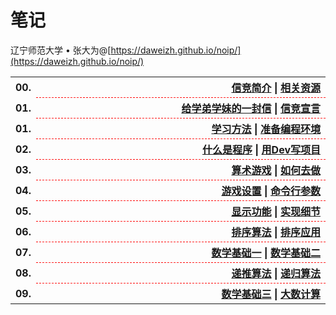 # 笔记

辽宁师范大学 &bull; 张大为@[https://daweizh.github.io/noip/](https://daweizh.github.io/noip/)

<table style="border:none;width:100%;">
  <tr>
    <th style="border:0px;text-align:left;width:50px;">00.</th>
    <th style="border:0px; border-bottom:1px dashed red;width:100%;" align="right">
      <a href='00/1.intro.html'>信竞简介</a> |
      <a href='00/2.resource.html'>相关资源</a>
    </th>
  </tr>
  <tr>
    <th style="border:0px;text-align:left;width:50px;">01.</th>
    <th style="border:0px; border-bottom:1px dashed red;width:100%;" align="right">
      <a href='01/1.tong11.html'>给学弟学妹的一封信</a> |
      <a href='01/2.organ.html'>信竞宣言</a>
    </th>
  </tr>
  <tr>
    <th style="border:0px;text-align:left;width:50px;">01.</th>
    <th style="border:0px; border-bottom:1px dashed red;width:100%;" align="right">
      <a href='02/1.method.html'>学习方法</a> |
      <a href='02/2.devcpp.html'>准备编程环境</a>
    </th>
  </tr>
  <tr>
    <th style="border:0px;text-align:left;width:50px;">02.</th>
    <th style="border:0px; border-bottom:1px dashed red;width:100%;" align="right">
      <a href='03/1.program.html'>什么是程序</a> |
      <a href='03/2.project.html'>用Dev写项目</a>
    </th>
  </tr>
  <tr>
    <th style="border:0px;text-align:left;width:50px;">03.</th>
    <th style="border:0px; border-bottom:1px dashed red;width:100%;" align="right">
      <a href='04/1.game.html'>算术游戏</a> |
      <a href='04/2.core.html'>如何去做</a>
    </th>
  </tr>
  <tr>
    <th style="border:0px;text-align:left;width:50px;">04.</th>
    <th style="border:0px; border-bottom:1px dashed red;width:100%;" align="right">
      <a href='05/1.settings.html'>游戏设置</a> |
      <a href='05/2.params.html'>命令行参数</a>
    </th>
  </tr>
  <tr>
    <th style="border:0px;text-align:left;width:50px;">05.</th>
    <th style="border:0px; border-bottom:1px dashed red;width:100%;" align="right">
      <a href='06/1.display.html'>显示功能</a> |
      <a href='06/2.detail.html'>实现细节</a>
    </th>
  </tr>
  <tr>
    <th style="border:0px;text-align:left;width:50px;">06.</th>
    <th style="border:0px; border-bottom:1px dashed red;width:100%;" align="right">
      <a href='07/1.sort.html'>排序算法</a> |
      <a href='07/2.practice.html'>排序应用</a>
    </th>
  </tr>
  <tr>
    <th style="border:0px;text-align:left;width:50px;">07.</th>
    <th style="border:0px; border-bottom:1px dashed red;width:100%;" align="right">
      <a href='08/1.concept.html'>数学基础一</a> |
      <a href='08/2.number.html'>数学基础二</a>
    </th>
  </tr>
  <tr>
    <th style="border:0px;text-align:left;width:50px;">08.</th>
    <th style="border:0px; border-bottom:1px dashed red;width:100%;" align="right">
      <a href='09/1.recurrence.html'>递推算法</a> |
      <a href='09/2.recursion.html'>递归算法</a>
    </th>
  </tr>
  <tr>
    <th style="border:0px;text-align:left;width:50px;">09.</th>
    <th style="border:0px; border-bottom:1px dashed red;width:100%;" align="right">
      <a href='10/1.math.html'>数学基础三</a> |
      <a href='10/2.big-number.html'>大数计算</a>
    </th>
  </tr>
</table>

